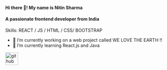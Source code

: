 #### Hi there 👋! My name is Nitin Sharma
#### A passionate frontend developer from India

Skills:  REACT / JS / HTML / CSS/ BOOTSTRAP 

- 🔭 I’m currently working on a web project called WE LOVE THE EARTH !! 
- 🌱 I’m currently learning React.js and Java  


[<img src='https://cdn.jsdelivr.net/npm/simple-icons@3.0.1/icons/github.svg' alt='github' height='40'>](https://github.com/Nitinsharma007)  

